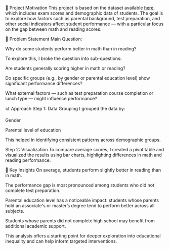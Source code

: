 🎯 Project Motivation
This project is based on the dataset available [here](https://www.kaggle.com/datasets/spscientist/students-performance-in-exams/data), 
which includes exam scores and demographic data of students. The goal is to explore how factors such as parental background, test preparation,
and other social indicators affect student performance — with a particular focus on the gap between math and reading scores.

🧩 Problem Statement
Main Question:

Why do some students perform better in math than in reading?

To explore this, I broke the question into sub-questions:

Are students generally scoring higher in math or reading?

Do specific groups (e.g., by gender or parental education level) show significant performance differences?

What external factors — such as test preparation course completion or lunch type — might influence performance?

📊 Approach
Step 1: Data Grouping
I grouped the data by:

Gender

Parental level of education

This helped in identifying consistent patterns across demographic groups.

Step 2: Visualization
To compare average scores, I created a pivot table and visualized the results using bar charts, highlighting differences in math and reading performance.

📌 Key Insights
On average, students perform slightly better in reading than in math.

The performance gap is most pronounced among students who did not complete test preparation.

Parental education level has a noticeable impact: students whose parents hold an associate's or master’s degree tend to perform better across all subjects.

Students whose parents did not complete high school may benefit from additional academic support.

This analysis offers a starting point for deeper exploration into educational inequality and can help inform targeted interventions.


